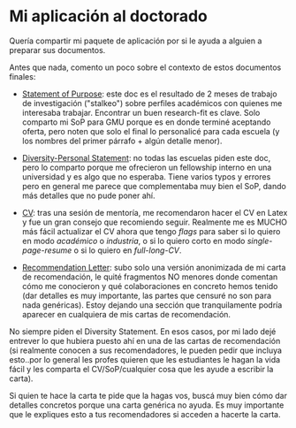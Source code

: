 # Mi aplicación al doctorado

Quería compartir mi paquete de aplicación por si le ayuda a alguien a preparar sus documentos.

Antes que nada, comento un poco sobre el contexto de estos documentos finales:

- [Statement of Purpose](https://drive.google.com/file/d/1xrfT17Cq2gkOsZY8rp6McE6wlgJKT88H/view?usp=sharing): este doc es el resultado de 2 meses de trabajo de investigación ("stalkeo") sobre perfiles académicos con quienes me interesaba trabajar. Encontrar un buen research-fit es clave. Solo comparto mi SoP para GMU porque es en donde terminé aceptando oferta, pero noten que solo el final lo personalicé para cada escuela (y los nombres del primer párrafo + algún detalle menor).

- [Diversity-Personal Statement](https://drive.google.com/file/d/1kbVSmDGXzS-WBCrRNNwCgfeH09hKcgtX/view?usp=share_link): no todas las escuelas piden este doc, pero lo comparto porque me ofrecieron un fellowship interno en una universidad y es algo que no esperaba. Tiene varios typos y errores pero en general me parece que complementaba muy bien el SoP, dando más detalles que no pude poner ahí.

- [CV](https://drive.google.com/file/d/1u5YBJe1jab137Q5GT9TmAdPt4_g-0qW0/view?usp=sharing): tras una sesión de mentoría, me recomendaron hacer el CV en Latex y fue un gran consejo que recomiendo seguir. Realmente me es MUCHO más fácil actualizar el CV ahora que tengo *flags* para saber si lo quiero en modo *académico* o *industria*, o si lo quiero corto en modo *single-page-resume* o si lo quiero en *full-long-CV*.

- [Recommendation Letter](https://drive.google.com/file/d/15N2RGE8PVqZXIME1gpCrkNreCvBRXaek/view?usp=sharing): subo solo una versión anonimizada de mi carta de recomendación, le quité fragmentos NO menores donde comentan cómo me conocieron y qué colaboraciones en concreto hemos tenido (dar detalles es muy importante, las partes que censuré no son para nada genéricas). Estoy dejando una sección que tranquilamente podría aparecer en cualquiera de mis cartas de recomendación.

No siempre piden el Diversity Statement. En esos casos, por mi lado dejé entrever lo que hubiera puesto ahí en una de las cartas de recomendación (si realmente conocen a sus recomendadores, le pueden pedir que incluya esto..por lo general les profes quieren que les estudiantes le hagan la vida fácil y les comparta el CV/SoP/cualquier cosa que les ayude a escribir la carta). 

Si quien te hace la carta te pide que la hagas vos, buscá muy bien cómo dar detalles concretos porque una carta genérica no ayuda. Es muy importante que le expliques esto a tus recomendadores si acceden a hacerte la carta.
